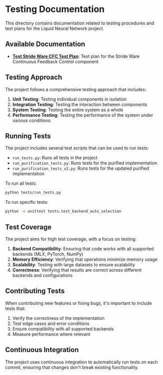 # Testing Documentation

This directory contains documentation related to testing procedures and test plans for the Liquid Neural Network project.

## Available Documentation

- [**Test Stride Ware CFC Test Plan**](test_stride_ware_cfc_test_plan.md): Test plan for the Stride Ware Continuous Feedback Control component

## Testing Approach

The project follows a comprehensive testing approach that includes:

1. **Unit Testing**: Testing individual components in isolation
2. **Integration Testing**: Testing the interaction between components
3. **System Testing**: Testing the entire system as a whole
4. **Performance Testing**: Testing the performance of the system under various conditions

## Running Tests

The project includes several test scripts that can be used to run tests:

- `run_tests.py`: Runs all tests in the project
- `run_purification_tests.py`: Runs tests for the purified implementation
- `run_purification_tests_v2.py`: Runs tests for the updated purified implementation

To run all tests:

```bash
python tests/run_tests.py
```

To run specific tests:

```bash
python -m unittest tests.test_backend_auto_selection
```

## Test Coverage

The project aims for high test coverage, with a focus on testing:

1. **Backend Compatibility**: Ensuring that code works with all supported backends (MLX, PyTorch, NumPy)
2. **Memory Efficiency**: Verifying that operations minimize memory usage
3. **Scalability**: Testing with large datasets to ensure scalability
4. **Correctness**: Verifying that results are correct across different backends and configurations

## Contributing Tests

When contributing new features or fixing bugs, it's important to include tests that:

1. Verify the correctness of the implementation
2. Test edge cases and error conditions
3. Ensure compatibility with all supported backends
4. Measure performance where relevant

## Continuous Integration

The project uses continuous integration to automatically run tests on each commit, ensuring that changes don't break existing functionality.